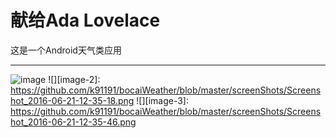 # 献给Ada Lovelace
这是一个Android天气类应用

---- 
![image](https://github.com/k91191/bocaiWeather/blob/master/screenShots/Screenshot_2016-06-21-12-35-00.png)
![][image-2]:	https://github.com/k91191/bocaiWeather/blob/master/screenShots/Screenshot_2016-06-21-12-35-18.png
![][image-3]:  https://github.com/k91191/bocaiWeather/blob/master/screenShots/Screenshot_2016-06-21-12-35-46.png

[image-1]:	https://github.com/k91191/bocaiWeather/blob/master/screenShots/Screenshot_2016-06-21-12-35-00.png